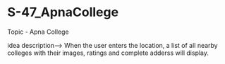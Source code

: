 # S-47_ApnaCollege
Topic - Apna College

idea description--> When the user enters the location, a list of all nearby colleges with their images, ratings and complete adderss will display.
